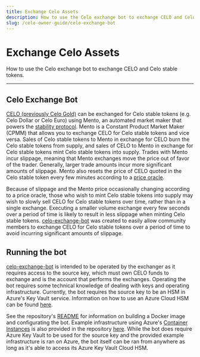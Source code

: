 ```yaml
---
title: Exchange Celo Assets
description: How to use the Celo exchange bot to exchange CELO and Celo stable tokens.
slug: /celo-owner-guide/celo-exchange-bot
---
```


# Exchange Celo Assets

How to use the Celo exchange bot to exchange CELO and Celo stable tokens.

___


## Celo Exchange Bot

[CELO (previously Celo Gold)](../overview.md#background-and-key-concepts) can be exchanged for Celo stable tokens (e.g. Celo Dollar or Celo Euro) using Mento, an automated market maker that powers the [stability protocol](../celo-codebase/protocol/stability/doto.md). Mento is a Constant Product Market Maker (CPMM) that allows you to exchange CELO for Celo stable tokens and vice versa. Sales of Celo stable tokens to Mento in exchange for CELO burn the Celo stable tokens from supply, and sales of CELO to Mento in exchange for Celo stable tokens mint Celo stable tokens into supply. Trades with Mento incur slippage, meaning that Mento exchanges move the price out of favor of the trader. Generally, larger trade amounts incur more significant amounts of slippage. Mento also resets the price of CELO quoted in the Celo stable token every few minutes according to a [price oracle](../celo-codebase/protocol/stability/oracles.md).

Because of slippage and the Mento price occasionally changing according to a price oracle, those who wish to mint Celo stable tokens into supply may wish to slowly sell CELO for Celo stable tokens over time, rather than in a single exchange. Executing a smaller volume exchange every few seconds over a period of time is likely to result in less slippage when minting Celo stable tokens. [celo-exchange-bot](https://github.com/celo-org/celo-exchange-bot) was created to easily allow community members to exchange CELO for Celo stable tokens over a period of time to avoid incurring significant amounts of slippage.

## Running the bot

[celo-exchange-bot](https://github.com/celo-org/celo-exchange-bot) is intended to be operated by the exchanger as it requires access to the source key, which must own CELO funds to exchange and is the account that performs the exchanges. Operating the bot requires some technical knowledge of dealing with keys and operating infrastructure. Currently, the bot requires the source key to be an HSM in Azure's Key Vault service. Information on how to use an Azure Cloud HSM can be found [here](../developer-resources/integrations/cloud-hsm.md).

See the repository's [README](https://github.com/celo-org/celo-exchange-bot) for information on building a Docker image and configurating the bot. Example infrastructure using Azure's [Container Instances](https://azure.microsoft.com/en-gb/services/container-instances/) is also provided in the repository [here](https://github.com/celo-org/celo-exchange-bot/tree/master/infrastructure-example). While the bot does require Azure Key Vault to be used for the source key and the provided example infrastructure is ran on Azure, the bot itself can be ran from anywhere as long as it's able to access its Azure Key Vault Cloud HSM.